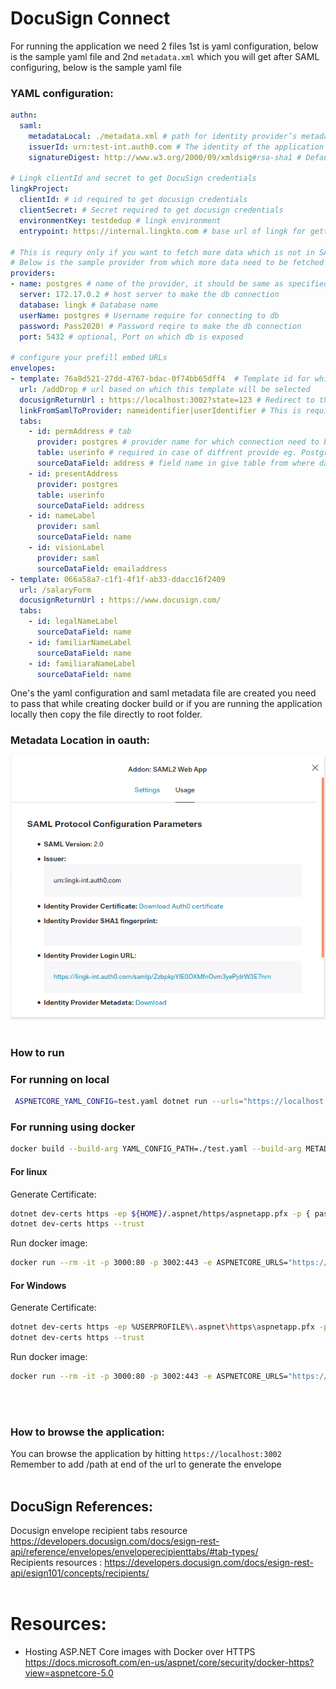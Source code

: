 # DocuSign Connect

For running the application we need 2 files 1st is yaml configuration, below is the sample yaml file and 2nd `metadata.xml` which you will get after SAML configuring, below is the sample yaml file

### YAML configuration:
```yaml
authn:
  saml:
    metadataLocal: ./metadata.xml # path for identity provider’s metadata XML file. 
    issuerId: urn:test-int.auth0.com # The identity of the application registered with the SAML provider.
    signatureDigest: http://www.w3.org/2000/09/xmldsig#rsa-sha1 # Default: SHA1. Digest algorithm to sign SAML messages (optional). Valid values include "SHA1", "SHA256", "SHA384", "SHA512", "RIPEMD160" and "MD5".

# Lingk clientId and secret to get DocuSign credentials
lingkProject:
  clientId: # id required to get docusign credentials
  clientSecret: # Secret required to get docusign credentials
  environmentKey: testdedup # lingk environment 
  entrypoint: https://internal.lingkto.com # base url of lingk for getting the credentials

# This is requry only if you want to fetch more data which is not in SAML assertion 
# Below is the sample provider from which more data need to be fetched
providers:
- name: postgres # name of the provider, it should be same as specified in envelopes tabs configuration below
  server: 172.17.0.2 # host server to make the db connection
  database: lingk # Database name
  userName: postgres # Username require for connecting to db
  password: Pass2020! # Password reqire to make the db connection
  port: 5432 # optional, Port on which db is exposed

# configure your prefill embed URLs
envelopes:
- template: 76a8d521-27dd-4767-bdac-0f74bb65dff4  # Template id for which envelope need to be created, this you will get when configuring template in docusign 
  url: /addDrop # url based on which this template will be selected
  docusignReturnUrl : https://localhost:3002?state=123 # Redirect to this url after completing docusign signing process
  linkFromSamlToProvider: nameidentifier|userIdentifier # This is required to fetch data from provider, first field will be name of saml identifier and second field will be provider identifier, this will form the where clause for example for above configuration it will be 'Where  userIdentifier=[nameidentifier(value of nameidentifier from saml, only id)]'
  tabs:
    - id: permAddress # tab
      provider: postgres # provider name for which connection need to be made
      table: userinfo # required in case of diffrent provide eg. Postgres
      sourceDataField: address # field name in give table from where data need to be shown on template
    - id: presentAddress       
      provider: postgres
      table: userinfo
      sourceDataField: address
    - id: nameLabel
      provider: saml
      sourceDataField: name      
    - id: visionLabel 
      provider: saml
      sourceDataField: emailaddress
- template: 066a58a7-c1f1-4f1f-ab33-ddacc16f2409
  url: /salaryForm
  docusignReturnUrl : https://www.docusign.com/
  tabs:
    - id: legalNameLabel 
      sourceDataField: name
    - id: familiarNameLabel 
      sourceDataField: name
    - id: familiaraNameLabel 
      sourceDataField: name
```
One's the yaml configuration and saml metadata file are created you need to pass that while creating docker build or if you are running the application locally then copy the file directly to root folder.

### Metadata Location in oauth:  
![Metadata Location in oauth](./metadata.png)
<br/>
<br/>
### How to run

### For running on local

```bash
 ASPNETCORE_YAML_CONFIG=test.yaml dotnet run --urls="https://localhost:3002"
 ```
### For running using docker

```bash
docker build --build-arg YAML_CONFIG_PATH=./test.yaml --build-arg METADATA_PATH=./metadata.xml   -t lingk_redirectore:0.0.1 .
```

#### For linux  
  
  
Generate Certificate: 

```bash
dotnet dev-certs https -ep ${HOME}/.aspnet/https/aspnetapp.pfx -p { password here }
dotnet dev-certs https --trust
```

Run docker image:

```bash
docker run --rm -it -p 3000:80 -p 3002:443 -e ASPNETCORE_URLS="https://+;http://+" -e ASPNETCORE_HTTPS_PORT=8001 -e ASPNETCORE_Kestrel__Certificates__Default__Password="test" -e ASPNETCORE_YAML_CONFIG="test.yaml" -e ASPNETCORE_Kestrel__Certificates__Default__Path=/https/aspnetapp.pfx -v ${HOME}/.aspnet/https:/https/ lingk_redirectore:0.0.1  
```

#### For Windows

Generate Certificate: 

```bash 
dotnet dev-certs https -ep %USERPROFILE%\.aspnet\https\aspnetapp.pfx -p { password here }
dotnet dev-certs https --trust
```

Run docker image:

```bash
docker run --rm -it -p 3000:80 -p 3002:443 -e ASPNETCORE_URLS="https://+;http://+" -e ASPNETCORE_HTTPS_PORT=8001 -e ASPNETCORE_Kestrel__Certificates__Default__Password="test" -e ASPNETCORE_YAML_CONFIG="test.yaml"  -e ASPNETCORE_Kestrel__Certificates__Default__Path=/https/aspnetapp.pfx -v %USERPROFILE%\.aspnet\https:/https/ lingk_redirectore:0.0.1
```
<br/>
<br/>

###  How to browse the application:
You can browse the application by hitting `https://localhost:3002`  
Remember to add /path at end of the url to generate the envelope
<br/>
<br/>

## DocuSign References:
Docusign envelope recipient tabs resource https://developers.docusign.com/docs/esign-rest-api/reference/envelopes/enveloperecipienttabs/#tab-types/  
Recipients resources : https://developers.docusign.com/docs/esign-rest-api/esign101/concepts/recipients/
<br/>
<br/>

# Resources:
* Hosting ASP.NET Core images with Docker over HTTPS https://docs.microsoft.com/en-us/aspnet/core/security/docker-https?view=aspnetcore-5.0